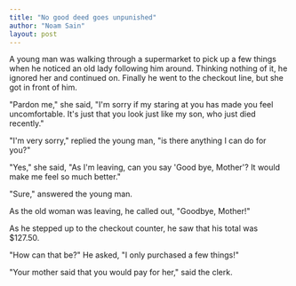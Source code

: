 ```yaml
---
title: "No good deed goes unpunished"
author: "Noam Sain"
layout: post
---
```


A young man was walking through a supermarket to pick up a few things when he noticed an old lady following him around. Thinking nothing of it, he ignored her and continued on. Finally he went to the checkout line, but she got in front of him.

"Pardon me," she said, "I'm sorry if my staring at you has made you feel uncomfortable. It's just that you look just like my son, who just died recently."

"I'm very sorry," replied the young man, "is there anything I can do for you?"

"Yes," she said, "As I'm leaving, can you say 'Good bye, Mother'? It would make me feel so much better."

"Sure," answered the young man.

As the old woman was leaving, he called out, "Goodbye, Mother!"

As he stepped up to the checkout counter, he saw that his total was $127.50.

"How can that be?" He asked, "I only purchased a few things!"

"Your mother said that you would pay for her," said the clerk.